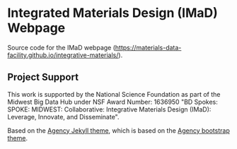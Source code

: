 Integrated Materials Design (IMaD) Webpage
====================

Source code for the IMaD webpage (https://materials-data-facility.github.io/integrative-materials/).

## Project Support
This work is supported by the National Science Foundation as part of the Midwest Big Data Hub under NSF Award Number: 1636950 "BD Spokes: SPOKE: MIDWEST: Collaborative: Integrative Materials Design (IMaD): Leverage, Innovate, and Disseminate".


Based on the [Agency Jekyll theme](https://github.com/y7kim/agency-jekyll-theme), which is based on the [Agency bootstrap theme](https://startbootstrap.com/template-overviews/agency/).
